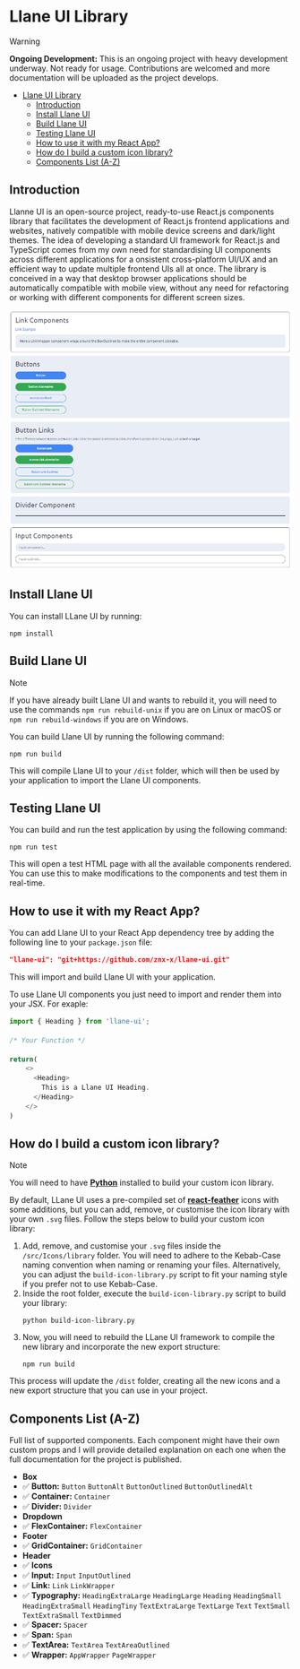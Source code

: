 # Llane UI Library

> [!WARNING]
> **Ongoing Development:** This is an ongoing project with heavy development underway. Not ready for usage. Contributions are welcomed and more documentation will be uploaded as the project develops.
- [Llane UI Library](#llane-ui-library)
  - [Introduction](#introduction)
  - [Install Llane UI](#install-llane-ui)
  - [Build Llane UI](#build-llane-ui)
  - [Testing Llane UI](#testing-llane-ui)
  - [How to use it with my React App?](#how-to-use-it-with-my-react-app)
  - [How do I build a custom icon library?](#how-do-i-build-a-custom-icon-library)
  - [Components List (A-Z)](#components-list-a-z)

## Introduction

Llanne UI is an open-source project, ready-to-use React.js components library that facilitates the development of React.js frontend applications and websites, natively compatible with mobile device screens and dark/light themes. The idea of developing a standard UI framework for React.js and TypeScript comes from my own need for standardising UI components across different applications for a onsistent cross-platform UI/UX and an efficient way to update multiple frontend UIs all at once. The library is conceived in a way that desktop browser applications should be automatically compatible with mobile view, without any need for refactoring or working with different components for different screen sizes.

<img src="./media/screenshot.png" alt="Alt text" style="border-radius: 10px;">

## Install Llane UI

You can install LLane UI by running:
```shell
npm install
```

## Build Llane UI

> [!NOTE]
> If you have already built Llane UI and wants to rebuild it, you will need to use the commands `npm run rebuild-unix` if you are on Linux or macOS or `npm run rebuild-windows` if you are on Windows.

You can build Llane UI by running the following command:
```shell
npm run build
```

This will compile Llane UI to your `/dist` folder, which will then be used by your application to import the Llane UI components.

## Testing Llane UI

You can build and run the test application by using the following command:
```shell
npm run test
```

This will open a test HTML page with all the available components rendered. You can use this to make modifications to the components and test them in real-time.

## How to use it with my React App?

You can add Llane UI to your React App dependency tree by adding the following line to your `package.json` file:

```json
"llane-ui": "git+https://github.com/znx-x/llane-ui.git"
```

This will import and build Llane UI with your application.

To use Llane UI components you just need to import and render them into your JSX. For exaple:

```js
import { Heading } from 'llane-ui';

/* Your Function */

return(
    <>
      <Heading>
        This is a Llane UI Heading.
      </Heading>
    </>
)
```

## How do I build a custom icon library?

> [!NOTE]
> You will need to have **[Python](https://www.python.org/downloads/)** installed to build your custom icon library.

By default, LLane UI uses a pre-compiled set of **[react-feather](https://feathericons.com/)** icons with some additions, but you can add, remove, or customise the icon library with your own `.svg` files. Follow the steps below to build your custom icon library:

1. Add, remove, and customise your `.svg` files inside the `/src/Icons/library` folder. You will need to adhere to the Kebab-Case naming convention when naming or renaming your files. Alternatively, you can adjust the `build-icon-library.py` script to fit your naming style if you prefer not to use Kebab-Case.
2. Inside the root folder, execute the `build-icon-library.py` script to build your library:
    ```shell
    python build-icon-library.py
    ```
3. Now, you will need to rebuild the LLane UI framework to compile the new library and incorporate the new export structure:
    ```shell
    npm run build
    ```

This process will update the `/dist` folder, creating all the new icons and a new export structure that you can use in your project.

## Components List (A-Z)

Full list of supported components. Each component might have their own custom props and I will provide detailed explanation on each one when the full documentation for the project is published.

- **Box**
- ✅ **Button:** `Button` `ButtonAlt` `ButtonOutlined` `ButtonOutlinedAlt`
- ✅ **Container:** `Container`
- ✅ **Divider:** `Divider`
- **Dropdown**
- ✅ **FlexContainer:** `FlexContainer`
- **Footer**
- ✅ **GridContainer:** `GridContainer`
- **Header**
- ✅ **Icons**
- ✅ **Input:** `Input` `InputOutlined`
- ✅ **Link:** `Link` `LinkWrapper`
- ✅ **Typography:** `HeadingExtraLarge` `HeadingLarge` `Heading` `HeadingSmall` `HeadingExtraSmall` `HeadingTiny` `TextExtraLarge` `TextLarge` `Text` `TextSmall` `TextExtraSmall` `TextDimmed`
- ✅ **Spacer:** `Spacer`
- ✅ **Span:** `Span`
- ✅ **TextArea:** `TextArea` `TextAreaOutlined`
- ✅ **Wrapper:** `AppWrapper` `PageWrapper`

